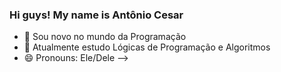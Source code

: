 ### Hi guys! My name is Antônio Cesar

- 🚀 Sou novo no mundo da Programação
- 🌱 Atualmente estudo Lógicas de Programação e Algoritmos
- 😄 Pronouns: Ele/Dele
-->
